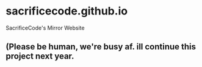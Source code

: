# sacrificecode.github.io
SacrificeCode's Mirror Website

## (Please be human, we're busy af. ill continue this project next year.
